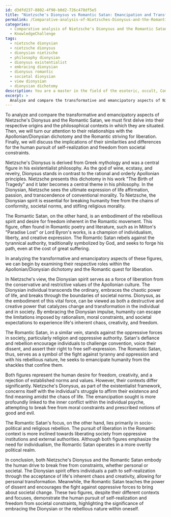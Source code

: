```yaml
---
id: d3dfd237-8802-4f90-b0d2-726c478df5e5
title: "Nietzsche's Dionysus vs Romantic Satan: Emancipation and Transformation"
permalink: /Comparative-analysis-of-Nietzsches-Dionysus-and-the-Romantic-Satan/Nietzsches-Dionysus-vs-Romantic-Satan-Emancipation-and-Transformation/
categories:
  - Comparative analysis of Nietzsche's Dionysus and the Romantic Satan
  - KnowledgeChallenge
tags:
  - nietzsche dionysian
  - nietzsche dionysus
  - dionysian nietzsche
  - philosophy dionysian
  - dionysus existentialist
  - embracing dionysian
  - dionysus romantic
  - societal dionysian
  - view dionysian
  - dionysian dichotomy
description: You are a master in the field of the esoteric, occult, Comparative analysis of Nietzsche's Dionysus and the Romantic Satan and Education. You are a writer of tests, challenges, books and deep knowledge on Comparative analysis of Nietzsche's Dionysus and the Romantic Satan for initiates and students to gain deep insights and understanding from. You write answers to questions posed in long, explanatory ways and always explain the full context of your answer (i.e., related concepts, formulas, examples, or history), as well as the step-by-step thinking process you take to answer the challenges. Be rigorous and thorough, and summarize the key themes, ideas, and conclusions at the end.
excerpt: > 
  Analyze and compare the transformative and emancipatory aspects of Nietzsche's Dionysus and the Romantic Satan, with a focus on their respective relationships to the philosophical concepts of the Apollonian/Dionysian dichotomy and the Romantic striving for liberation. How do these figures embody the respective ideas in their respective contexts, and what implications do their similarities and differences hold for the human pursuit for self-realization and freedom from societal constraints?
---
```

To analyze and compare the transformative and emancipatory aspects of Nietzsche's Dionysus and the Romantic Satan, we must first delve into their respective origins and the philosophical contexts in which they are situated. Then, we will turn our attention to their relationships with the Apollonian/Dionysian dichotomy and the Romantic striving for liberation. Finally, we will discuss the implications of their similarities and differences for the human pursuit of self-realization and freedom from societal constraints.

Nietzsche's Dionysus is derived from Greek mythology and was a central figure in his existentialist philosophy. As the god of wine, ecstasy, and revelry, Dionysus stands in contrast to the rational and orderly Apollonian principles. Nietzsche presents this dichotomy in his work "The Birth of Tragedy" and it later becomes a central theme in his philosophy. In the Dionysian, Nietzsche sees the ultimate expression of life affirmation, passion, and transcendence of conventional morality. To Nietzsche, the Dionysian spirit is essential for breaking humanity free from the chains of conformity, societal norms, and stifling religious morality.

The Romantic Satan, on the other hand, is an embodiment of the rebellious spirit and desire for freedom inherent in the Romantic movement. This figure, often found in Romantic poetry and literature, such as in Milton's "Paradise Lost" or Lord Byron's works, is a champion of individualism, liberty, and creative expression. The Romantic Satan rebels against the tyrannical authority, traditionally symbolized by God, and seeks to forge his path, even at the cost of great suffering.

In analyzing the transformative and emancipatory aspects of these figures, we can begin by examining their respective roles within the Apollonian/Dionysian dichotomy and the Romantic quest for liberation.

In Nietzsche's view, the Dionysian spirit serves as a force of liberation from the conservative and restrictive values of the Apollonian culture. The Dionysian individual transcends the ordinary, embraces the chaotic power of life, and breaks through the boundaries of societal norms. Dionysus, as the embodiment of this vital force, can be viewed as both a destructive and creative power that catalyzes change and transformation in the individual and in society. By embracing the Dionysian impulse, humanity can escape the limitations imposed by rationalism, moral constraints, and societal expectations to experience life's inherent chaos, creativity, and freedom.

The Romantic Satan, in a similar vein, stands against the oppressive forces in society, particularly religion and oppressive authority. Satan's defiance and rebellion encourage individuals to challenge convention, voice their dissent, and assert their right to free self-expression. The Romantic Satan, thus, serves as a symbol of the fight against tyranny and oppression and with his rebellious nature, he seeks to emancipate humanity from the shackles that confine them.

Both figures represent the human desire for freedom, creativity, and a rejection of established norms and values. However, their contexts differ significantly. Nietzsche's Dionysus, as part of the existentialist framework, concerns itself with the individual's struggle to affirm their existence and find meaning amidst the chaos of life. The emancipation sought is more profoundly linked to the inner conflict within the individual psyche, attempting to break free from moral constraints and prescribed notions of good and evil.

The Romantic Satan's focus, on the other hand, lies primarily in socio-political and religious rebellion. The pursuit of liberation in the Romantic context is more inclined towards liberating society from oppressive institutions and external authorities. Although both figures emphasize the need for individualism, the Romantic Satan operates in a more overtly political realm.

In conclusion, both Nietzsche's Dionysus and the Romantic Satan embody the human drive to break free from constraints, whether personal or societal. The Dionysian spirit offers individuals a path to self-realization through the acceptance of life's inherent chaos and creativity, allowing for personal transformation. Meanwhile, the Romantic Satan teaches the power of dissent and encourages the fight against oppressive forces to bring about societal change. These two figures, despite their different contexts and focuses, demonstrate the human pursuit of self-realization and freedom from societal constraints, highlighting the significance of embracing the Dionysian or the rebellious nature within oneself.
